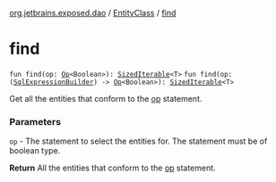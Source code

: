 [org.jetbrains.exposed.dao](../index.md) / [EntityClass](index.md) / [find](.)

# find

`fun find(op: `[`Op`](../../org.jetbrains.exposed.sql/-op/index.md)`<Boolean>): `[`SizedIterable`](../../org.jetbrains.exposed.sql/-sized-iterable/index.md)`<T>`
`fun find(op: (`[`SqlExpressionBuilder`](../../org.jetbrains.exposed.sql/-sql-expression-builder/index.md)`) -> `[`Op`](../../org.jetbrains.exposed.sql/-op/index.md)`<Boolean>): `[`SizedIterable`](../../org.jetbrains.exposed.sql/-sized-iterable/index.md)`<T>`

Get all the entities that conform to the [op](find.md#org.jetbrains.exposed.dao.EntityClass$find(org.jetbrains.exposed.sql.Op((kotlin.Boolean)))/op) statement.

### Parameters

`op` - The statement to select the entities for. The statement must be of boolean type.

**Return**
All the entities that conform to the [op](find.md#org.jetbrains.exposed.dao.EntityClass$find(org.jetbrains.exposed.sql.Op((kotlin.Boolean)))/op) statement.

